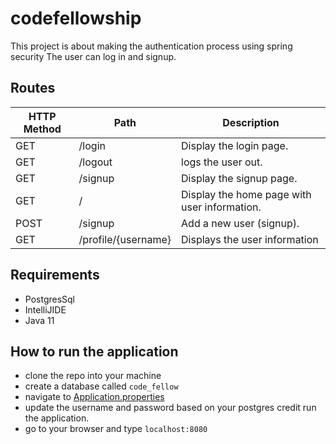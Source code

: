 # codefellowship

This project is about making the authentication process using spring security
The user can log in and signup.

## Routes

| HTTP Method | Path                | Description                                  |
|-------------|---------------------|----------------------------------------------|
| GET         | /login              | Display the login page.                      |
| GET         | /logout             | logs the user out.                           |
| GET         | /signup             | Display the signup page.                     |
| GET         | /                   | Display the home page with user information. |
| POST        | /signup             | Add a new user (signup).                     |
| GET         | /profile/{username} | Displays the user information                |

## Requirements

- PostgresSql
- IntelliJIDE
- Java 11

## How to run the application

- clone the repo into your machine
- create a database called `code_fellow`
- navigate to [Application.properties](./src/main/resources/application.properties)
- update the username and password based on your postgres credit
  run the application.
- go to your browser and type `localhost:8080`